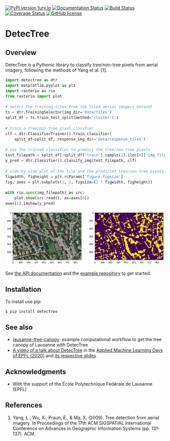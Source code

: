 [![PyPI version fury.io](https://badge.fury.io/py/detectree.svg)](https://pypi.python.org/pypi/detectree/)
[![Documentation Status](https://readthedocs.org/projects/detectree/badge/?version=latest)](https://detectree.readthedocs.io/en/latest/?badge=latest)
[![Build Status](https://travis-ci.org/martibosch/detectree.svg?branch=master)](https://travis-ci.org/martibosch/detectree)
[![Coverage Status](https://coveralls.io/repos/github/martibosch/detectree/badge.svg?branch=master)](https://coveralls.io/github/martibosch/detectree?branch=master)
[![GitHub license](https://img.shields.io/github/license/martibosch/detectree.svg)](https://github.com/martibosch/detectree/blob/master/LICENSE)

# DetecTree

## Overview

DetecTree is a Pythonic library to classify tree/non-tree pixels from aerial imagery, following the methods of Yang et al. [1].

```python
import detectree as dtr
import matplotlib.pyplot as plt
import rasterio as rio
from rasterio import plot

# select the training tiles from the tiled aerial imagery dataset
ts = dtr.TrainingSelector(img_dir='data/tiles')
split_df = ts.train_test_split(method='cluster-I')

# train a tree/non-tree pixel classfier
clf = dtr.ClassifierTrainer().train_classifier(
    split_df=split_df, response_img_dir='data/response_tiles')
    
# use the trained classifier to predict the tree/non-tree pixels
test_filepath = split_df[~split_df['train'].sample(1).iloc[0]['img_filepath']
y_pred = dtr.Classifier().classify_img(test_filepath, clf)

# side-by-side plot of the tile and the predicted tree/non-tree pixels
figwidth, figheight = plt.rcParams['figure.figsize']
fig, axes = plt.subplots(1, 2, figsize=(2 * figwidth, figheight))

with rio.open(img_filepath) as src:
    plot.show(src.read(), ax=axes[0])
axes[1].imshow(y_pred)
```

![Example](figures/example.png)

See [the API documentation](https://detectree.readthedocs.io/en/latest/?badge=latest) and the [example repository](https://github.com/martibosch/detectree-example) to get started.

## Installation

To install use pip:

    $ pip install detectree

## See also

* [lausanne-tree-canopy](https://github.com/martibosch/lausanne-tree-canopy): example computational workflow to get the tree canopy of Lausanne with DetecTree
* [A video of a talk about DetecTree](https://www.youtube.com/watch?v=USwF2KyxVjY) in the [Applied Machine Learning Days of EPFL (2020)](https://appliedmldays.org/) and [its respective slides](https://martibosch.github.io/detectree-amld-2020)

## Acknowledgments

* With the support of the École Polytechnique Fédérale de Lausanne (EPFL)


## References

1. Yang, L., Wu, X., Praun, E., & Ma, X. (2009). Tree detection from aerial imagery. In Proceedings of the 17th ACM SIGSPATIAL International Conference on Advances in Geographic Information Systems (pp. 131-137). ACM.
